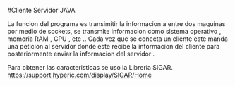 #Cliente Servidor JAVA 

La funcion del programa es transimitir la informacion a entre dos maquinas por medio de sockets, se transmite 
informacion como sistema operativo , memoria RAM , CPU , etc .. 
Cada vez que se conecta un cliente este manda una peticion al servidor donde este recibe la informacion del cliente
para posteriormente enviar la informacion del servidor . 

Para obtener las caracteristicas se uso la Libreria SIGAR.
https://support.hyperic.com/display/SIGAR/Home

